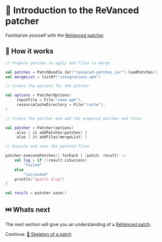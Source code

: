 # 💉 Introduction to the ReVanced patcher

Familiarize yourself with the [ReVanced patcher](https://github.com/revanced/revanced-patcher).

## 📙 How it works

```kt
// Prepare patches to apply and files to merge

val patches = PatchBundle.Jar("revanced-patches.jar").loadPatches()
val mergeList = listOf("integrations.apk")

// Create the options for the patcher

val options = PatcherOptions(
     inputFile = File("some.apk"),
     resourceCacheDirectory = File("cache"),
)

// Create the patcher and add the prepared patches and files

val patcher = Patcher(options)
    .also { it.addPatches(patches) }
    .also { it.addFiles(mergeList) }

// Execute and save the patched files

patcher.executePatches().forEach { (patch, result) ->
    val log = if (!result.isSuccess)
        "failed"
    else
        "succeeded"
    println("$patch $log")
}

val result = patcher.save()
```

## ⏭️ Whats next

The next section will give you an understanding of a [ReVanced patch](https://github.com/revanced/revanced-patcher).

Continue: [🧩 Skeleton of a patch](skeleton)
